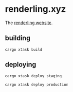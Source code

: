 # renderling.xyz

The [renderling website](https://renderling.xyz).

## building 

`cargo xtask build`

## deploying 

`cargo xtask deploy staging`

`cargo xtask deploy production`
